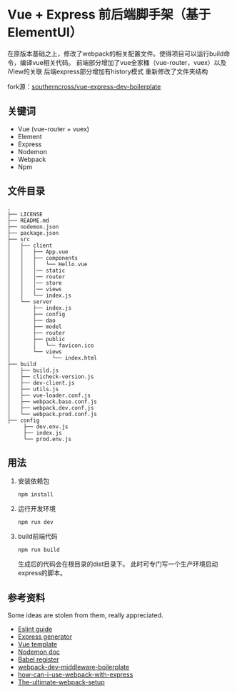 Vue + Express 前后端脚手架（基于ElementUI）
=========================================

在原版本基础之上，修改了webpack的相关配置文件。使得项目可以运行build命令，编译vue相关代码。
前端部分增加了vue全家桶（vue-router，vuex）以及iView的关联
后端express部分增加有history模式
重新修改了文件夹结构

fork源：[southerncross/vue-express-dev-boilerplate](https://github.com/southerncross/vue-express-dev-boilerplate)

## 关键词

- Vue (vue-router + vuex)
- Element
- Express
- Nodemon
- Webpack
- Npm


## 文件目录

```
.
├── LICENSE
├── README.md
├── nodemon.json
├── package.json
├── src
│   ├── client
│   │   ├── App.vue
│   │   ├── components
│   │   │   └── Hello.vue
│   │   │── static
│   │   │── router
│   │   │── store
│   │   │── views
│   │   └── index.js
│   └── server
│       ├── index.js
│       ├── config
│       ├── dao
│       ├── model
│       ├── router
│       ├── public
│       │   └── favicon.ico
│       └── views
│             └── index.html
├── build
│   ├── build.js
│   ├── clicheck-version.js
│   ├── dev-client.js
│   ├── utils.js
│   ├── vue-loader.conf.js
│   ├── webpack.base.conf.js
│   ├── webpack.dev.conf.js
│   └── webpack.prod.conf.js
├── config
     ├── dev.env.js
     ├── index.js
     └── prod.env.js
```

## 用法

1. 安装依赖包

   `npm install`

2. 运行开发环境

   `npm run dev`

3. build前端代码

    `npm run build`
    
    生成后的代码会在根目录的dist目录下。
    此时可专门写一个生产环境启动express的脚本。

## 参考资料

Some ideas are stolen from them, really appreciated.

- [Eslint guide](http://eslint.org/docs/user-guide/getting-started)
- [Express generator](http://expressjs.com/en/starter/generator.html)
- [Vue template](https://github.com/vuejs-templates/webpack)
- [Nodemon doc](https://github.com/remy/nodemon#nodemon)
- [Babel register](http://www.ruanyifeng.com/blog/2016/01/babel.html)
- [webpack-dev-middleware-boilerplate](https://github.com/madole/webpack-dev-middleware-boilerplate/tree/master/src)
- [how-can-i-use-webpack-with-express](http://stackoverflow.com/questions/31102035/how-can-i-use-webpack-with-express)
- [The-ultimate-webpack-setup](http://www.christianalfoni.com/articles/2015_04_19_The-ultimate-webpack-setup)
